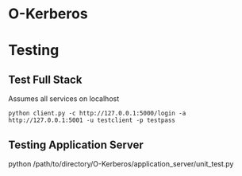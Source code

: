 # O-Kerberos

# Testing
## Test Full Stack
Assumes all services on localhost

	python client.py -c http://127.0.0.1:5000/login -a http://127.0.0.1:5001 -u testclient -p testpass

## Testing Application Server
python /path/to/directory/O-Kerberos/application_server/unit_test.py
